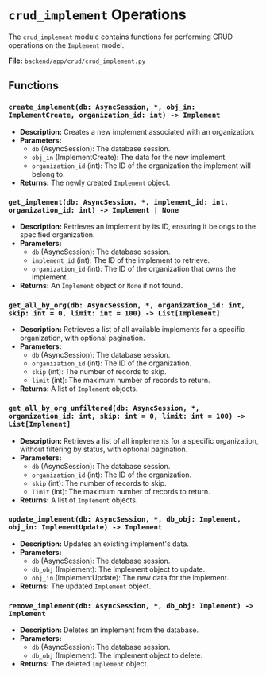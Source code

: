 # `crud_implement` Operations

The `crud_implement` module contains functions for performing CRUD operations on the `Implement` model.

**File:** `backend/app/crud/crud_implement.py`

## Functions

### `create_implement(db: AsyncSession, *, obj_in: ImplementCreate, organization_id: int) -> Implement`

*   **Description:** Creates a new implement associated with an organization.
*   **Parameters:**
    *   `db` (AsyncSession): The database session.
    *   `obj_in` (ImplementCreate): The data for the new implement.
    *   `organization_id` (int): The ID of the organization the implement will belong to.
*   **Returns:** The newly created `Implement` object.

### `get_implement(db: AsyncSession, *, implement_id: int, organization_id: int) -> Implement | None`

*   **Description:** Retrieves an implement by its ID, ensuring it belongs to the specified organization.
*   **Parameters:**
    *   `db` (AsyncSession): The database session.
    *   `implement_id` (int): The ID of the implement to retrieve.
    *   `organization_id` (int): The ID of the organization that owns the implement.
*   **Returns:** An `Implement` object or `None` if not found.

### `get_all_by_org(db: AsyncSession, *, organization_id: int, skip: int = 0, limit: int = 100) -> List[Implement]`

*   **Description:** Retrieves a list of all available implements for a specific organization, with optional pagination.
*   **Parameters:**
    *   `db` (AsyncSession): The database session.
    *   `organization_id` (int): The ID of the organization.
    *   `skip` (int): The number of records to skip.
    *   `limit` (int): The maximum number of records to return.
*   **Returns:** A list of `Implement` objects.

### `get_all_by_org_unfiltered(db: AsyncSession, *, organization_id: int, skip: int = 0, limit: int = 100) -> List[Implement]`

*   **Description:** Retrieves a list of all implements for a specific organization, without filtering by status, with optional pagination.
*   **Parameters:**
    *   `db` (AsyncSession): The database session.
    *   `organization_id` (int): The ID of the organization.
    *   `skip` (int): The number of records to skip.
    *   `limit` (int): The maximum number of records to return.
*   **Returns:** A list of `Implement` objects.

### `update_implement(db: AsyncSession, *, db_obj: Implement, obj_in: ImplementUpdate) -> Implement`

*   **Description:** Updates an existing implement's data.
*   **Parameters:**
    *   `db` (AsyncSession): The database session.
    *   `db_obj` (Implement): The implement object to update.
    *   `obj_in` (ImplementUpdate): The new data for the implement.
*   **Returns:** The updated `Implement` object.

### `remove_implement(db: AsyncSession, *, db_obj: Implement) -> Implement`

*   **Description:** Deletes an implement from the database.
*   **Parameters:**
    *   `db` (AsyncSession): The database session.
    *   `db_obj` (Implement): The implement object to delete.
*   **Returns:** The deleted `Implement` object.
